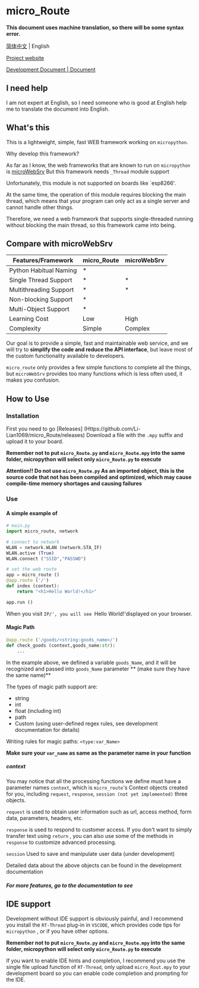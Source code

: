 # micro_Route
**This document uses machine translation, so there will be some syntax error.**


[简体中文](Https://micro-route.m-jay.cn/docs/zh/) | English

[Project website](Https://micro-route.m-jay.cn/)

[Development Document | Document](Https://micro-route.m-jay.cn/docs/)

## I need help

I am not expert at English, so I need someone who is good at English help me to translate the document into English.

## What's this

This is a lightweight, simple, fast WEB framework working on `micropython`.

Why develop this framework?

As far as I know, the web frameworks that are known to run on `micropython` is [microWebSrv](Https://github.com/jczic/MicroWebSrv) But this framework needs `_Thread` module support

Unfortunately, this module is not supported on boards like `esp8266'.

At the same time, the operation of this module requires blocking the main thread, which means that your program can only act as a single server and cannot handle other things.

Therefore, we need a web framework that supports single-threaded running without blocking the main thread, so this framework came into being.

## Compare with microWebSrv

|Features/Framework      | micro_Route | microWebSrv |
| ---------------------- | ----------- | ----------- |
| Python Habitual Naming | *           |             |
| Single Thread Support  | *           | *           |
| Multithreading Support | *           | *           |
| Non-blocking Support   | *           |             |
| Multi-Object Support   | *           |             |
|Learning Cost           |Low          |High         |
|Complexity              |Simple       |Complex      |



Our goal is to provide a simple, fast and maintainable web service, and we will try to **simplify the code and reduce the API interface**, but leave most of the custom functionality available to developers.

`micro_route` only provides a few simple functions to complete all the things, but `microWebSrv` provides too many functions  which is less often used, it makes you confusion.

## How to Use
### Installation
First you need to go [Releases] (Https://github.com/Li-Lian1069/micro_Route/releases) Download a file with the `.mpy` suffix and upload it to your board.

**Remember not to put `micro_Route.py` and  `micro_Route.mpy` into the same folder, micropython will select only `micro_Route.py` to execute**

**Attention!! Do not use `micro_Route.py` As an imported object, this is the source code that not has been compiled and optimized, which may cause compile-time memory shortages and causing failures**

### Use

#### A simple example of

```python
# main.py
import micro_route, network

# connect to network
WLAN = network.WLAN (network.STA_IF)
WLAN.active (True)
WLAN.connect ("SSID","PASSWD")

# set the web route
app = micro_route ()
@app.route ('/')
def index (context):
    return "<h1>Hello World!</h1>"

app.run ()
```

When you visit `IP/', you will see `Hello World!'displayed on your browser.


#### Magic Path

```python
@app.route ('/goods/<string:goods_name>/')
def check_goods (context,goods_name:str):
    ...
```

In the example above, we defined a variable `goods_Name`, and it will be recognized and passed into `goods_Name` parameter ** (make sure they have the same name)**

The types of magic path support are:
- string
- int
- float (including int)
- path
- Custom (using user-defined regex rules, see development documentation for details)

Writing rules for magic paths: `<type:var_Name>`

**Make sure your `var_name` as same as the parameter name in your function**

##### context
You may notice that all the processing functions we define must have a parameter names `context`, which is `micro_route`'s Context objects created for you, including `request`, `response`, `session (not yet implemented)` three objects.

`request` is used to obtain user information such as url, access method, form data, parameters, headers, etc.

`response` is used to respond to customer access. If you don't want to simply transfer text using `return` , you can also use some of the methods in `response` to customize advanced processing.

`session` Used to save and manipulate user data (under development)

Detailed data about the above objects can be found in the development documentation

##### For more features, go to the documentation to see

## IDE support
Development without IDE support is obviously painful, and I recommend you install the `RT-Thread` plug-in in `VSCODE`, which provides code tips for `micropython` , or if you have other options.

**Remember not to put `micro_Route.py` and  `micro_Route.mpy` into the same folder, micropython will select only `micro_Route.py` to execute**

If you want to enable IDE hints and completion, I recommend you use the single file upload function of `RT-Thread`, only upload `micro_Rout.mpy` to your development board so you can enable code completion and prompting for the IDE.